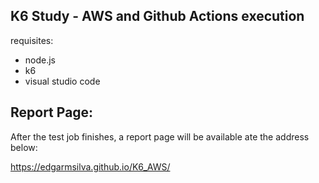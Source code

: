 ## K6 Study - AWS and Github Actions execution

requisites: 

- node.js
- k6
- visual studio code

## Report Page:
After the test job finishes, a report page will be available ate the address below:

https://edgarmsilva.github.io/K6_AWS/
